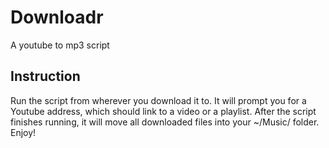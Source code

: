# Downloadr
A youtube to mp3 script

## Instruction 
Run the script from wherever you download it to.  It will prompt you for a Youtube address, which should link to a video or a playlist.
After the script finishes running, it will move all downloaded files into your ~/Music/ folder.  Enjoy!
